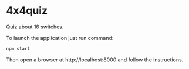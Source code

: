 4x4quiz
=======

Quiz about 16 switches.

To launch the application just run command:
```bash
npm start
```

Then open a browser at http://localhost:8000 and follow the instructions.